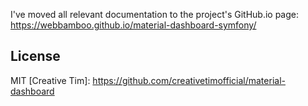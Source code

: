 I've moved all relevant documentation to the project's GitHub.io page: https://webbamboo.github.io/material-dashboard-symfony/
    
License
----

MIT
    [Creative Tim]: https://github.com/creativetimofficial/material-dashboard

